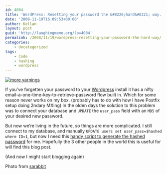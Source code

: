 ```yaml
---
id: 4084
title: 'WordPress: Resetting your password the &#8220;hard&#8221; way.'
date: '2008-11-19T16:09:53+00:00'
author: Kellan
layout: post
guid: 'http://laughingmeme.org/?p=4084'
permalink: /2008/11/19/wordpress-resetting-your-password-the-hard-way/
categories:
    - Uncategorized
tags:
    - Code
    - hashing
    - wordpress
---
```


[![more yarnings](http://farm3.static.flickr.com/2288/1937032483_41c5f3965b.jpg)](http://www.flickr.com/photos/sarabbit/1937032483/ "more yarnings by Sarabbit, on Flickr")

If you’ve forgetten your password to your [Wordpress](http://wordpress.org) install it has a nifty email-a-one-time-key-to-retrieve-password flow built in. Which for some reason never works on my box. (probably has to do with how I have Postfix setup doing 2ndary MXing) In the olden days the solution to this problem was to connect your database and `UPDATE` the `user_pass` field with an `MD5` of your desired new password.

But now we’re living in the future, so things are more complicated. I still connect to my database, and manually `UPDATE users set user_pass=$hashed where ID=1`, but now I need this [handy script to generate the hashed password](http://laughingmeme.org/code/wp\_hasher.php.txt) for me. Hopefully the 3 other people in the world this is useful for will find this blog post.

(And now I might start blogging again)

Photo from [sarabbit](http://www.flickr.com/photos/sarabbit)